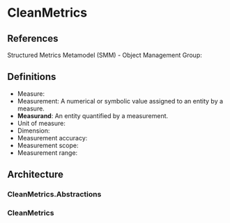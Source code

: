 ﻿# CleanMetrics

## References

Structured Metrics Metamodel (SMM) - Object Management Group: 

## Definitions

- Measure: 
- Measurement: A numerical or symbolic value assigned to an entity by a measure.
- **Measurand**: An entity quantified by a measurement.
- Unit of measure:
- Dimension:
- Measurement accuracy:
- Measurement scope:
- Measurement range: 

## Architecture

### CleanMetrics.Abstractions

### CleanMetrics